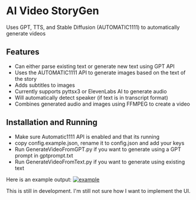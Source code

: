 # AI Video StoryGen
Uses GPT, TTS, and Stable Diffusion (AUTOMATIC1111) to automatically generate videos
## Features
- Can either parse existing text or generate new text using GPT API
- Uses the AUTOMATIC1111 API to generate images based on the text of the story
- Adds subtitles to images
- Currently supports pyttsx3 or ElevenLabs AI to generate audio
- Will automatically detect speaker (if text is in transcript format)
- Combines generated audio and images using FFMPEG to create a video 
## Installation and Running
- Make sure  Automatic1111 API is enabled and that its running
- copy config.example.json, rename it to config.json and add your keys
- Run GenerateVideoFromGPT.py if you want to generate using a GPT prompt in gptprompt.txt
- Run GenerateVideoFromText.py if you want to generate using existing text

Here is an example output:
[![example](https://img.youtube.com/vi/lm_peWz93a4/maxresdefault.jpg)]([https://youtu.be/T-D1KVIuvjA](https://www.youtube.com/watch?v=lm_peWz93a4))

This is still in development. I'm still not sure how I want to implement the UI.
